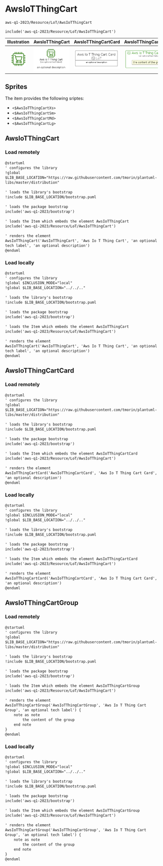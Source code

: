 # AwsIoTThingCart


```text
aws-q1-2023/Resource/LoT/AwsIoTThingCart
```

```text
include('aws-q1-2023/Resource/LoT/AwsIoTThingCart')
```



| Illustration | AwsIoTThingCart | AwsIoTThingCartCard | AwsIoTThingCartGroup |
| :---: | :---: | :---: | :---: |
| ![illustration for Illustration](../../../aws-q1-2023/Resource/LoT/AwsIoTThingCart.png) | ![illustration for AwsIoTThingCart](../../../aws-q1-2023/Resource/LoT/AwsIoTThingCart.Local.png) | ![illustration for AwsIoTThingCartCard](../../../aws-q1-2023/Resource/LoT/AwsIoTThingCartCard.Local.png) | ![illustration for AwsIoTThingCartGroup](../../../aws-q1-2023/Resource/LoT/AwsIoTThingCartGroup.Local.png) |



## Sprites
The item provides the following sriptes:

- `<$AwsIoTThingCartXs>`
- `<$AwsIoTThingCartSm>`
- `<$AwsIoTThingCartMd>`
- `<$AwsIoTThingCartLg>`





## AwsIoTThingCart

### Load remotely
```plantuml
@startuml
' configures the library
!global $LIB_BASE_LOCATION="https://raw.githubusercontent.com/tmorin/plantuml-libs/master/distribution"

' loads the library's bootstrap
!include $LIB_BASE_LOCATION/bootstrap.puml

' loads the package bootstrap
include('aws-q1-2023/bootstrap')

' loads the Item which embeds the element AwsIoTThingCart
include('aws-q1-2023/Resource/LoT/AwsIoTThingCart')

' renders the element
AwsIoTThingCart('AwsIoTThingCart', 'Aws Io T Thing Cart', 'an optional tech label', 'an optional description')
@enduml
```

### Load locally
```plantuml
@startuml
' configures the library
!global $INCLUSION_MODE="local"
!global $LIB_BASE_LOCATION="../../.."

' loads the library's bootstrap
!include $LIB_BASE_LOCATION/bootstrap.puml

' loads the package bootstrap
include('aws-q1-2023/bootstrap')

' loads the Item which embeds the element AwsIoTThingCart
include('aws-q1-2023/Resource/LoT/AwsIoTThingCart')

' renders the element
AwsIoTThingCart('AwsIoTThingCart', 'Aws Io T Thing Cart', 'an optional tech label', 'an optional description')
@enduml
```

## AwsIoTThingCartCard

### Load remotely
```plantuml
@startuml
' configures the library
!global $LIB_BASE_LOCATION="https://raw.githubusercontent.com/tmorin/plantuml-libs/master/distribution"

' loads the library's bootstrap
!include $LIB_BASE_LOCATION/bootstrap.puml

' loads the package bootstrap
include('aws-q1-2023/bootstrap')

' loads the Item which embeds the element AwsIoTThingCartCard
include('aws-q1-2023/Resource/LoT/AwsIoTThingCart')

' renders the element
AwsIoTThingCartCard('AwsIoTThingCartCard', 'Aws Io T Thing Cart Card', 'an optional description')
@enduml
```

### Load locally
```plantuml
@startuml
' configures the library
!global $INCLUSION_MODE="local"
!global $LIB_BASE_LOCATION="../../.."

' loads the library's bootstrap
!include $LIB_BASE_LOCATION/bootstrap.puml

' loads the package bootstrap
include('aws-q1-2023/bootstrap')

' loads the Item which embeds the element AwsIoTThingCartCard
include('aws-q1-2023/Resource/LoT/AwsIoTThingCart')

' renders the element
AwsIoTThingCartCard('AwsIoTThingCartCard', 'Aws Io T Thing Cart Card', 'an optional description')
@enduml
```

## AwsIoTThingCartGroup

### Load remotely
```plantuml
@startuml
' configures the library
!global $LIB_BASE_LOCATION="https://raw.githubusercontent.com/tmorin/plantuml-libs/master/distribution"

' loads the library's bootstrap
!include $LIB_BASE_LOCATION/bootstrap.puml

' loads the package bootstrap
include('aws-q1-2023/bootstrap')

' loads the Item which embeds the element AwsIoTThingCartGroup
include('aws-q1-2023/Resource/LoT/AwsIoTThingCart')

' renders the element
AwsIoTThingCartGroup('AwsIoTThingCartGroup', 'Aws Io T Thing Cart Group', 'an optional tech label') {
    note as note
        the content of the group
    end note
}
@enduml
```

### Load locally
```plantuml
@startuml
' configures the library
!global $INCLUSION_MODE="local"
!global $LIB_BASE_LOCATION="../../.."

' loads the library's bootstrap
!include $LIB_BASE_LOCATION/bootstrap.puml

' loads the package bootstrap
include('aws-q1-2023/bootstrap')

' loads the Item which embeds the element AwsIoTThingCartGroup
include('aws-q1-2023/Resource/LoT/AwsIoTThingCart')

' renders the element
AwsIoTThingCartGroup('AwsIoTThingCartGroup', 'Aws Io T Thing Cart Group', 'an optional tech label') {
    note as note
        the content of the group
    end note
}
@enduml
```

